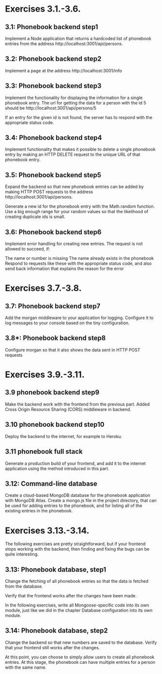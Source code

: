 # Exercises 3.1.-3.6.

## 3.1: Phonebook backend step1
Implement a Node application that returns a hardcoded list of phonebook entries from the address http://localhost:3001/api/persons.

## 3.2: Phonebook backend step2
Implement a page at the address http://localhost:3001/info

## 3.3: Phonebook backend step3
Implement the functionality for displaying the information for a single phonebook entry. The url for getting the data for a person with the id 5 should be http://localhost:3001/api/persons/5

If an entry for the given id is not found, the server has to respond with the appropriate status code.

## 3.4: Phonebook backend step4
Implement functionality that makes it possible to delete a single phonebook entry by making an HTTP DELETE request to the unique URL of that phonebook entry.

## 3.5: Phonebook backend step5
Expand the backend so that new phonebook entries can be added by making HTTP POST requests to the address http://localhost:3001/api/persons.

Generate a new id for the phonebook entry with the Math.random function. Use a big enough range for your random values so that the likelihood of creating duplicate ids is small.

## 3.6: Phonebook backend step6
Implement error handling for creating new entries. The request is not allowed to succeed, if:

The name or number is missing
The name already exists in the phonebook
Respond to requests like these with the appropriate status code, and also send back information that explains the reason for the error

# Exercises 3.7.-3.8.

## 3.7: Phonebook backend step7
Add the morgan middleware to your application for logging. Configure it to log messages to your console based on the tiny configuration.

## 3.8*: Phonebook backend step8
Configure morgan so that it also shows the data sent in HTTP POST requests

# Exercises 3.9.-3.11.

## 3.9 phonebook backend step9
Make the backend work with the frontend from the previous part.
Added Cross Origin Resource Sharing (CORS) middleware in backend.

## 3.10 phonebook backend step10
Deploy the backend to the internet, for example to Heroku.

## 3.11 phonebook full stack
Generate a production build of your frontend, and add it to the internet application using the method introduced in this part.

## 3.12: Command-line database
Create a cloud-based MongoDB database for the phonebook application with MongoDB Atlas.
Create a mongo.js file in the project directory, that can be used for adding entries to the phonebook, and for listing all of the existing entries in the phonebook.

# Exercises 3.13.-3.14.
The following exercises are pretty straightforward, but if your frontend stops working with the backend, then finding and fixing the bugs can be quite interesting.

## 3.13: Phonebook database, step1
Change the fetching of all phonebook entries so that the data is fetched from the database.

Verify that the frontend works after the changes have been made.

In the following exercises, write all Mongoose-specific code into its own module, just like we did in the chapter Database configuration into its own module.

## 3.14: Phonebook database, step2
Change the backend so that new numbers are saved to the database. Verify that your frontend still works after the changes.

At this point, you can choose to simply allow users to create all phonebook entries. At this stage, the phonebook can have multiple entries for a person with the same name.